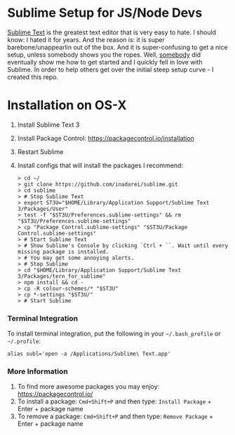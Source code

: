 # Sublime Setup for JS/Node Devs

[Sublime Text](https://www.sublimetext.com/) is the greatest text editor that is very easy to hate. I should know: I hated it for years. And the reason is: it is super barebone/unappearlin out of the box. And it is super-confusing to get a nice setup, unless somebody shows you the ropes. Well, [somebody](https://github.com/gogasan) did eventually show me how to get started and I quickly fell in love with Sublime. In order to help others get over the initial steep setup curve - I created this repo.

# Installation on OS-X

1. Install Sublime Text 3
1. Install Package Control: https://packagecontrol.io/installation
1. Restart Sublime 
2. Install configs that will install the packages I recommend:

    ```console
    > cd ~/
    > git clone https://github.com/inadarei/sublime.git
    > cd sublime
    > # Stop Sublime Text
    > export ST3U="$HOME/Library/Application Support/Sublime Text 3/Packages/User"
    > test -f "$ST3U/Preferences.sublime-settings" && rm "$ST3U/Preferences.sublime-settings"
    > cp "Package Control.sublime-settings" "$ST3U/Package Control.sublime-settings"  
    > # Start Sublime Text
    > # Show Sublime's Console by clicking `Ctrl + ``. Wait until every missing package is installed. 
    > # You may get some annoying alerts. 
    > # Stop Sublime
    > cd "$HOME/Library/Application Support/Sublime Text 3/Packages/tern_for_sublime"
    > npm install && cd -
    > cp -R colour-schemes/* "$ST3U"
    > cp *-settings "$ST3U/"
    > # Start Sublime
    ```

### Terminal Integration 

To install terminal integration, put the following in your `~/.bash_profile` or `~/.profile`:

```
alias subl='open -a /Applications/Sublime\ Text.app'
```

### More Information

1. To find more awesome packages you may enjoy: https://packagecontrol.io/
2. To install a package: `Cmd+Shift+P` and then type: `Install Package` + Enter + package name
3. To remove a package: `Cmd+Shift+P` and then type: `Remove Package` + Enter + package name
